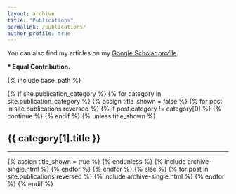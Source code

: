 ```yaml
---
layout: archive
title: "Publications"
permalink: /publications/
author_profile: true
---
```



You can also find my articles on my [Google Scholar profile](https://scholar.google.com/citations?user=phrai3MAAAAJ&hl=en).



**\* Equal Contribution.**


{% include base_path %}

<!-- New style rendering if publication categories are defined -->
{% if site.publication_category %}
{% for category in site.publication_category  %}
{% assign title_shown = false %}
{% for post in site.publications reversed %}
{% if post.category != category[0] %}
{% continue %}
{% endif %}
{% unless title_shown %}
<h2>{{ category[1].title }}</h2><hr />
{% assign title_shown = true %}
{% endunless %}
{% include archive-single.html %}
{% endfor %}
{% endfor %}
{% else %}
{% for post in site.publications reversed %}
{% include archive-single.html %}
{% endfor %}
{% endif %}



